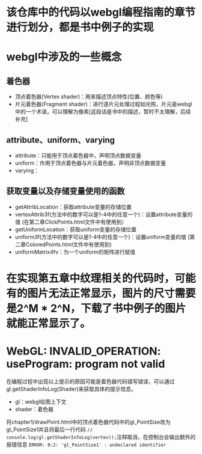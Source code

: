 # 该仓库中的代码以webgl编程指南的章节进行划分，都是书中例子的实现

# webgl中涉及的一些概念
## 着色器
  - 顶点着色器(Vertex shader)：用来描述顶点特性(位置、颜色等)
  - 片元着色器(Fragment shader)：进行逐片元处理过程如光照，片元是webgl中的一个术语，可以理解为像素[这段话是书中的描述，暂时不太理解，后续补充]

## attribute、uniform、varying
  - attribute：只能用于顶点着色器中，声明顶点数据变量
  - uniform：作用于顶点着色器与片元着色器，声明非顶点数据变量
  - varying：
## 获取变量以及存储变量使用的函数
  - getAttribLocation：获取attribute变量的存储位置
  - vertexAttrib3f(方法中的数字可以是1-4中的任意一个)：设置attribute变量的值      (在第二章ClickPoints.html文件中有使用到）
  - getUniformLocation：获取uniform变量的存储位置
  - uniform3f(方法中的数字可以是1-4中的任意一个)：设置uniform变量的值 (第二章ColoredPoints.html文件中有使用到)
  - uniformMatrix4fv：为一个uniform的矩阵进行赋值

# 在实现第五章中纹理相关的代码时，可能有的图片无法正常显示，图片的尺寸需要是2^M * 2^N，下载了书中例子的图片就能正常显示了。

# WebGL: INVALID_OPERATION: useProgram: program not valid

在编程过程中出现以上提示的原因可能是着色器代码错写错误，可以通过gl.getShaderInfoLog(Shader)来获取具体的提示信息。
- gl：webgl绘图上下文
- shader：着色器


将chapter1/drawPoint.html中的顶点着色器代码中的gl_PointSize改为gl_PointSize1并且将最后一行代码 
`// console.log(gl.getShaderInfoLog(vertex));`注释取消，在控制台会输出额外的报错信息
`ERROR: 0:2: 'gl_PointSize1' : undeclared identifier`
